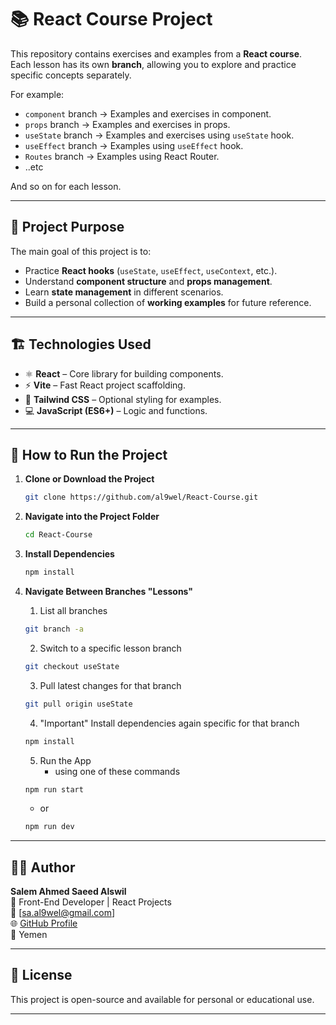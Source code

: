 # 📚 React Course Project

This repository contains exercises and examples from a **React course**.  
Each lesson has its own **branch**, allowing you to explore and practice specific concepts separately.

For example:

- `component` branch → Examples and exercises in component.
- `props` branch → Examples and exercises in props.
- `useState` branch → Examples and exercises using `useState` hook.
- `useEffect` branch → Examples using `useEffect` hook.
- `Routes` branch → Examples using React Router.
- ..etc

And so on for each lesson.

---

## 🚀 Project Purpose

The main goal of this project is to:

- Practice **React hooks** (`useState`, `useEffect`, `useContext`, etc.).
- Understand **component structure** and **props management**.
- Learn **state management** in different scenarios.
- Build a personal collection of **working examples** for future reference.

---

## 🏗️ Technologies Used

- ⚛️ **React** – Core library for building components.
- ⚡ **Vite** – Fast React project scaffolding.
- 🎨 **Tailwind CSS** – Optional styling for examples.
- 💻 **JavaScript (ES6+)** – Logic and functions.

---

## 🧾 How to Run the Project

1. **Clone or Download the Project**

   ```bash
   git clone https://github.com/al9wel/React-Course.git
   ```

2. **Navigate into the Project Folder**

   ```bash
   cd React-Course
   ```

3. **Install Dependencies**

   ```bash
   npm install
   ```

4. **Navigate Between Branches "Lessons"**
   1. List all branches
   ```bash
   git branch -a
   ```
   2. Switch to a specific lesson branch
   ```bash
   git checkout useState
   ```
   3. Pull latest changes for that branch
   ```bash
   git pull origin useState
   ```
   4. "Important" Install dependencies again specific for that branch
   ```bash
   npm install
   ```
   5. Run the App
      - using one of these commands

        
   ```bash
   npm run start
   ```
   - or
     
   ```bash
   npm run dev
   ```

---

## 👨‍💻 Author

**Salem Ahmed Saeed Alswil**  
💼 Front-End Developer | React Projects  
📧 [sa.al9wel@gmail.com]  
🌐 [GitHub Profile](https://github.com/yourusername)  
📍 Yemen

---

## 📜 License

This project is open-source and available for personal or educational use.

---
